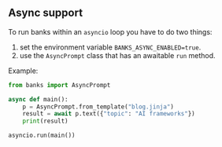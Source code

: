 ## Async support

To run banks within an `asyncio` loop you have to do two things:
1. set the environment variable `BANKS_ASYNC_ENABLED=true`.
2. use the `AsyncPrompt` class that has an awaitable `run` method.

Example:
```python
from banks import AsyncPrompt

async def main():
    p = AsyncPrompt.from_template("blog.jinja")
    result = await p.text({"topic": "AI frameworks"})
    print(result)

asyncio.run(main())
```